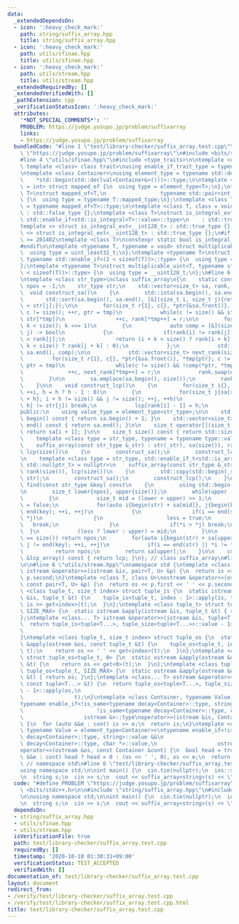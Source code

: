 ```yaml
---
data:
  _extendedDependsOn:
  - icon: ':heavy_check_mark:'
    path: string/suffix_array.hpp
    title: string/suffix_array.hpp
  - icon: ':heavy_check_mark:'
    path: utils/sfinae.hpp
    title: utils/sfinae.hpp
  - icon: ':heavy_check_mark:'
    path: utils/stream.hpp
    title: utils/stream.hpp
  _extendedRequiredBy: []
  _extendedVerifiedWith: []
  _pathExtension: cpp
  _verificationStatusIcon: ':heavy_check_mark:'
  attributes:
    '*NOT_SPECIAL_COMMENTS*': ''
    PROBLEM: https://judge.yosupo.jp/problem/suffixarray
    links:
    - https://judge.yosupo.jp/problem/suffixarray
  bundledCode: "#line 1 \"test/library-checker/suffix_array.test.cpp\"\n#define PROBLEM\
    \ \"https://judge.yosupo.jp/problem/suffixarray\"\n#include <bits/stdc++.h>\n\n\
    #line 4 \"utils/sfinae.hpp\"\n#include <type_traits>\n\ntemplate <class type,\
    \ template <class> class trait>\nusing enable_if_trait_type = typename std::enable_if<trait<type>::value>::type;\n\
    \ntemplate <class Container>\nusing element_type = typename std::decay<decltype(\n\
    \    *std::begin(std::declval<Container&>()))>::type;\n\ntemplate <class T, class\
    \ = int> struct mapped_of {\n  using type = element_type<T>;\n};\ntemplate <class\
    \ T>\nstruct mapped_of<T,\n                 typename std::pair<int, typename T::mapped_type>::first_type>\
    \ {\n  using type = typename T::mapped_type;\n};\ntemplate <class T> using mapped_type\
    \ = typename mapped_of<T>::type;\n\ntemplate <class T, class = void> struct is_integral_ext\
    \ : std::false_type {};\ntemplate <class T>\nstruct is_integral_ext<\n    T, typename\
    \ std::enable_if<std::is_integral<T>::value>::type>\n    : std::true_type {};\n\
    template <> struct is_integral_ext<__int128_t> : std::true_type {};\ntemplate\
    \ <> struct is_integral_ext<__uint128_t> : std::true_type {};\n#if __cplusplus\
    \ >= 201402\ntemplate <class T>\nconstexpr static bool is_integral_ext_v = is_integral_ext<T>::value;\n\
    #endif\n\ntemplate <typename T, typename = void> struct multiplicable_uint {\n\
    \  using type = uint_least32_t;\n};\ntemplate <typename T>\nstruct multiplicable_uint<T,\
    \ typename std::enable_if<(2 < sizeof(T))>::type> {\n  using type = uint_least64_t;\n\
    };\ntemplate <typename T>\nstruct multiplicable_uint<T, typename std::enable_if<(4\
    \ < sizeof(T))>::type> {\n  using type = __uint128_t;\n};\n#line 6 \"string/suffix_array.hpp\"\
    \ntemplate <class str_type>\nclass suffix_array\n{\n    static constexpr size_t\
    \ npos = -1;\n    str_type str;\n    std::vector<size_t> sa, rank, lcp;\n\n  \
    \  void construct_sa()\n    {\n        std::iota(sa.begin(), sa.end(), 0);\n \
    \       std::sort(sa.begin(), sa.end(), [&](size_t i, size_t j){return str[i]\
    \ < str[j];});\n\n        for(size_t r{1}, c{}, *ptr{&sa.front()}, *tmp{ptr};\
    \ c != size(); ++r, ptr = tmp)\n            while(c != size() && str[*ptr] ==\
    \ str[*tmp])\n                ++c, rank[*tmp++] = r;\n\n        for(size_t k{1};\
    \ k < size(); k <<= 1)\n        {\n            auto comp = [&](size_t i, size_t\
    \ j) -> bool\n            {\n                if(rank[i] != rank[j]) return rank[i]\
    \ < rank[j];\n                return (i + k < size() ? rank[i + k] : 0) < (j +\
    \ k < size() ? rank[j + k] : 0);\n            };\n            std::sort(sa.begin(),\
    \ sa.end(), comp);\n\n            std::vector<size_t> next_rank(size());\n   \
    \         for(size_t r{1}, c{}, *ptr{&sa.front()}, *tmp{ptr}; c != size(); ++r,\
    \ ptr = tmp)\n                while(c != size() && !comp(*ptr, *tmp))\n      \
    \              ++c, next_rank[*tmp++] = r;\n            rank.swap(next_rank);\n\
    \        }\n\n        sa.emplace(sa.begin(), size());\n        rank.emplace_back(0);\n\
    \    }\n\n    void construct_lcp()\n    {\n        for(size_t i{}, h{}; i != size();\
    \ ++i, h = h ? h - 1 : 0)\n        {\n            for(size_t j{sa[rank[i] - 1]\
    \ + h}; i + h != size() && j != size(); ++j, ++h)\n                if(str[i +\
    \ h] != str[j]) break;\n            lcp[rank[i] - 1] = h;\n        }\n    }\n\n\
    public:\n    using value_type = element_type<str_type>;\n\n    std::vector<size_t>::const_iterator\
    \ begin() const { return sa.begin() + 1; }\n    std::vector<size_t>::const_iterator\
    \ end() const { return sa.end(); }\n\n    size_t operator[](size_t i) const {\
    \ return sa[i + 1]; }\n\n    size_t size() const { return std::size(str); }\n\n\
    \    template <class type = str_type, typename = typename type::value_type>\n\
    \    suffix_array(const str_type &_str) : str(_str), sa(size()), rank(size()),\
    \ lcp(size())\n    {\n        construct_sa();\n        construct_lcp();\n    }\n\
    \n    template <class type = str_type, std::enable_if_t<std::is_array<type>::value,\
    \ std::nullptr_t> = nullptr>\n    suffix_array(const str_type &_str) : sa(size()),\
    \ rank(size()), lcp(size())\n    {\n        std::copy(std::begin(_str), std::end(_str),\
    \ str);\n        construct_sa();\n        construct_lcp();\n    }\n\n    size_t\
    \ find(const str_type &key) const\n    {\n        using std::begin; using std::end;\n\
    \n        size_t lower{npos}, upper{size()};\n        while(upper - lower > 1)\n\
    \        {\n            size_t mid = (lower + upper) >> 1;\n            bool less\
    \ = false;\n            for(auto i{begin(str) + sa[mid]}, j{begin(key)}; j !=\
    \ end(key); ++i, ++j)\n            {\n                if(i == end(str) || *i <\
    \ *j)\n                {\n                    less = true;\n                 \
    \   break;\n                }\n                if(*i > *j) break;\n          \
    \  }\n            (less ? lower : upper) = mid;\n        }\n\n        if(upper\
    \ == size()) return npos;\n        for(auto i{begin(str) + sa[upper]}, j{begin(key)};\
    \ j != end(key); ++i, ++j)\n            if(i == end(str) || *i != *j)\n      \
    \          return npos;\n        return sa[upper];\n    }\n\n    const std::vector<size_t>\
    \ &lcp_array() const { return lcp; }\n}; // class suffix_array\n#line 4 \"utils/stream.hpp\"\
    \n\n#line 6 \"utils/stream.hpp\"\nnamespace std {\ntemplate <class T, class U>\
    \ istream &operator>>(istream &is, pair<T, U> &p) {\n  return is >> p.first >>\
    \ p.second;\n}\ntemplate <class T, class U>\nostream &operator<<(ostream &os,\
    \ const pair<T, U> &p) {\n  return os << p.first << ' ' << p.second;\n}\ntemplate\
    \ <class tuple_t, size_t index> struct tuple_is {\n  static istream &apply(istream\
    \ &is, tuple_t &t) {\n    tuple_is<tuple_t, index - 1>::apply(is, t);\n    return\
    \ is >> get<index>(t);\n  }\n};\ntemplate <class tuple_t> struct tuple_is<tuple_t,\
    \ SIZE_MAX> {\n  static istream &apply(istream &is, tuple_t &t) { return is; }\n\
    };\ntemplate <class... T> istream &operator>>(istream &is, tuple<T...> &t) {\n\
    \  return tuple_is<tuple<T...>, tuple_size<tuple<T...>>::value - 1>::apply(is,\n\
    \                                                                          t);\n\
    }\ntemplate <class tuple_t, size_t index> struct tuple_os {\n  static ostream\
    \ &apply(ostream &os, const tuple_t &t) {\n    tuple_os<tuple_t, index - 1>::apply(os,\
    \ t);\n    return os << ' ' << get<index>(t);\n  }\n};\ntemplate <class tuple_t>\
    \ struct tuple_os<tuple_t, 0> {\n  static ostream &apply(ostream &os, const tuple_t\
    \ &t) {\n    return os << get<0>(t);\n  }\n};\ntemplate <class tuple_t> struct\
    \ tuple_os<tuple_t, SIZE_MAX> {\n  static ostream &apply(ostream &os, const tuple_t\
    \ &t) { return os; }\n};\ntemplate <class... T> ostream &operator<<(ostream &os,\
    \ const tuple<T...> &t) {\n  return tuple_os<tuple<T...>, tuple_size<tuple<T...>>::value\
    \ - 1>::apply(os,\n                                                          \
    \                t);\n}\ntemplate <class Container, typename Value = element_type<Container>>\n\
    typename enable_if<!is_same<typename decay<Container>::type, string>::value &&\n\
    \                       !is_same<typename decay<Container>::type, char *>::value,\n\
    \                   istream &>::type\noperator>>(istream &is, Container &cont)\
    \ {\n  for (auto &&e : cont) is >> e;\n  return is;\n}\ntemplate <class Container,\
    \ typename Value = element_type<Container>>\ntypename enable_if<!is_same<typename\
    \ decay<Container>::type, string>::value &&\n                       !is_same<typename\
    \ decay<Container>::type, char *>::value,\n                   ostream &>::type\n\
    operator<<(ostream &os, const Container &cont) {\n  bool head = true;\n  for (auto\
    \ &&e : cont) head ? head = 0 : (os << ' ', 0), os << e;\n  return os;\n}\n} \
    \ // namespace std\n#line 6 \"test/library-checker/suffix_array.test.cpp\"\n\n\
    using namespace std;\n\nint main() {\n  cin.tie(nullptr);\n  ios::sync_with_stdio(false);\n\
    \n  string s;\n  cin >> s;\n  cout << suffix_array<string>(s) << \"\\n\";\n}\n"
  code: "#define PROBLEM \"https://judge.yosupo.jp/problem/suffixarray\"\n#include\
    \ <bits/stdc++.h>\n\n#include \"string/suffix_array.hpp\"\n#include \"utils/stream.hpp\"\
    \n\nusing namespace std;\n\nint main() {\n  cin.tie(nullptr);\n  ios::sync_with_stdio(false);\n\
    \n  string s;\n  cin >> s;\n  cout << suffix_array<string>(s) << \"\\n\";\n}\n"
  dependsOn:
  - string/suffix_array.hpp
  - utils/sfinae.hpp
  - utils/stream.hpp
  isVerificationFile: true
  path: test/library-checker/suffix_array.test.cpp
  requiredBy: []
  timestamp: '2020-10-10 01:30:31+09:00'
  verificationStatus: TEST_ACCEPTED
  verifiedWith: []
documentation_of: test/library-checker/suffix_array.test.cpp
layout: document
redirect_from:
- /verify/test/library-checker/suffix_array.test.cpp
- /verify/test/library-checker/suffix_array.test.cpp.html
title: test/library-checker/suffix_array.test.cpp
---
```


